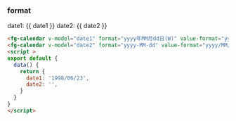 ### format

date1: {{ date1 }}
date2: {{ date2 }}

```html
<fg-calendar v-model="date1" format="yyyy年MM月dd日(W)" value-format="yyyy-MM-dd" inline />
<fg-calendar v-model="date2" format="yyyy-MM-dd" value-format="yyyy/MM/dd" inline />
<script >
export default {
  data() {
    return {
      date1: '1998/06/23',
      date2: '',
    }
  }
}
</script>
```

